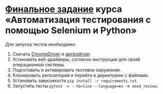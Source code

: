 # [Финальное задание](https://stepik.org/lesson/199980/step/6?unit=174035) курса «Автоматизация тестирования с помощью Selenium и Python»

Для запуска тестов необходимо:

1. Скачать [ChromeDriver](https://chromedriver.chromium.org/downloads) и [geckodriver](https://github.com/mozilla/geckodriver/releases/tag/v0.26.0).
2. Установить веб-драйверы, согласно инструкции для своей операционной системы.
3. Подготовить и активировать тестовое окружение.
4. Клонировать репозиторий и перейти в директорию с файлами.
5. Установить зависимости `pip install -r requirements.txt`.
6. Запустить тесты `pytest -v --tb=line --language=en -m need_review`.
